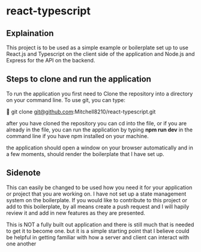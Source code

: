 # react-typescript

## **Explaination**
This project is to be used as a simple example or boilerplate set up to use React.js and Typescript on the client side of the application and Node.js and Express for the API on the backend. 

## **Steps to clone and run the application**
To run the application you first need to Clone the repository into a directory on your command line. To use git, you can type:

:rocket: git clone git@github.com:Mitchell8210/react-typescript.git

after you have cloned the repository you can cd into the file, or if you are already in the file, you can run the application by typing **npm run dev** in the command line if you have npm installed on your machine.

the application should open a window on your browser automatically and in a few moments, should render the boilerplate that I have set up.

## **Sidenote**
This can easily be changed to be used how you need it for your application or project that you are working on. I have not set up a state management system on the boilerplate. If you would like to contribute to this project or add to this boilerplate, by all means create a push request and I will hapily review it and add in new features as they are presented. 

This is NOT a fully built out application and there is still much that is needed to get it to become one. but it is a simple starting point that I believe could be helpful in getting familiar with how a server and client can interact with one another

